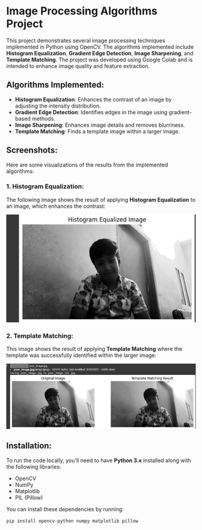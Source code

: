 # Image Processing Algorithms Project

This project demonstrates several image processing techniques implemented in Python using OpenCV. The algorithms implemented include **Histogram Equalization**, **Gradient Edge Detection**, **Image Sharpening**, and **Template Matching**. The project was developed using Google Colab and is intended to enhance image quality and feature extraction.

## Algorithms Implemented:
- **Histogram Equalization**: Enhances the contrast of an image by adjusting the intensity distribution.
- **Gradient Edge Detection**: Identifies edges in the image using gradient-based methods.
- **Image Sharpening**: Enhances image details and removes blurriness.
- **Template Matching**: Finds a template image within a larger image.

## Screenshots:
Here are some visualizations of the results from the implemented algorithms:

### 1. **Histogram Equalization**:
The following image shows the result of applying **Histogram Equalization** to an image, which enhances the contrast:

![Histogram Equalization Result](histogram_equalization_result.png)

### 2. **Template Matching**:
This image shows the result of applying **Template Matching** where the template was successfully identified within the larger image:

![Template Matching Result](template_matching_result.png)

## Installation:
To run the code locally, you'll need to have **Python 3.x** installed along with the following libraries:
- OpenCV
- NumPy
- Matplotlib
- PIL (Pillow)

You can install these dependencies by running:
```bash
pip install opencv-python numpy matplotlib pillow
